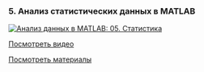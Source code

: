### 5. Анализ статистических данных в MATLAB

[![Анализ данных в MATLAB: 05. Статистика](http://img.youtube.com/vi/bm2CyGGKVxM/mqdefault.jpg)](http://www.youtube.com/watch?v=bm2CyGGKVxM)

[Посмотреть видео](http://www.youtube.com/watch?v=bm2CyGGKVxM)

[Посмотреть материалы](https://github.com/ETMC-Exponenta/Data-Analysis-in-MATLAB-2018/blob/master/5_Statistics/analyze_friends.pdf)
